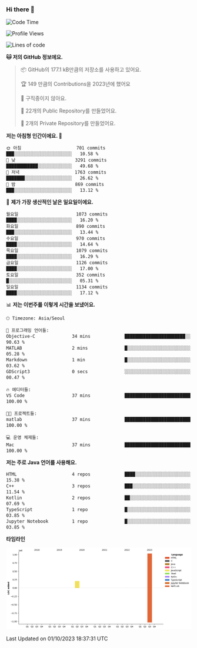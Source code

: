 ### Hi there 👋

<!--
**otm0937/otm0937** is a ✨ _special_ ✨ repository because its `README.md` (this file) appears on your GitHub profile.

Here are some ideas to get you started:

- 🔭 I’m currently working on ...
- 🌱 I’m currently learning ...
- 👯 I’m looking to collaborate on ...
- 🤔 I’m looking for help with ...
- 💬 Ask me about ...
- 📫 How to reach me: ...
- 😄 Pronouns: ...
- ⚡ Fun fact: ...
-->

  <!--START_SECTION:waka-->
![Code Time](http://img.shields.io/badge/Code%20Time-1%2C004%20hrs%2020%20mins-blue)

![Profile Views](http://img.shields.io/badge/Profile%20Views-0-blue)

![Lines of code](https://img.shields.io/badge/%EC%A0%80%EB%8A%94%20%EC%97%AC%ED%83%9C%EA%B9%8C%EC%A7%80%20-124.4%20million%20%EC%A4%84%EC%9D%98%20%EC%BD%94%EB%93%9C%EB%A5%BC%20%EC%9E%91%EC%84%B1%ED%96%88%EC%96%B4%EC%9A%94.-blue)

**🐱 저의 GitHub 정보에요.** 

> 📦 GitHub의 177.1 kB만큼의 저장소를 사용하고 있어요. 
 > 
> 🏆 149 만큼의 Contributions을 2023년에 했어요
 > 
> 🚫 구직중이지 않아요.
 > 
> 📜 22개의 Public Repository를 만들었어요. 
 > 
> 🔑 2개의 Private Repository를 만들었어요. 
 > 
**저는 아침형 인간이에요. 🐤** 

```text
🌞 아침                     701 commits         ███░░░░░░░░░░░░░░░░░░░░░░   10.58 % 
🌆 낮　                     3291 commits        ████████████░░░░░░░░░░░░░   49.68 % 
🌃 저녁                     1763 commits        ███████░░░░░░░░░░░░░░░░░░   26.62 % 
🌙 밤　                     869 commits         ███░░░░░░░░░░░░░░░░░░░░░░   13.12 % 
```
📅 **제가 가장 생산적인 날은 일요일이에요.** 

```text
월요일                      1073 commits        ████░░░░░░░░░░░░░░░░░░░░░   16.20 % 
화요일                      890 commits         ███░░░░░░░░░░░░░░░░░░░░░░   13.44 % 
수요일                      970 commits         ████░░░░░░░░░░░░░░░░░░░░░   14.64 % 
목요일                      1079 commits        ████░░░░░░░░░░░░░░░░░░░░░   16.29 % 
금요일                      1126 commits        ████░░░░░░░░░░░░░░░░░░░░░   17.00 % 
토요일                      352 commits         █░░░░░░░░░░░░░░░░░░░░░░░░   05.31 % 
일요일                      1134 commits        ████░░░░░░░░░░░░░░░░░░░░░   17.12 % 
```


📊 **저는 이번주를 이렇게 시간을 보냈어요.** 

```text
🕑︎ Timezone: Asia/Seoul

💬 프로그래밍 언어들: 
Objective-C              34 mins             ███████████████████████░░   90.63 % 
MATLAB                   2 mins              █░░░░░░░░░░░░░░░░░░░░░░░░   05.28 % 
Markdown                 1 min               █░░░░░░░░░░░░░░░░░░░░░░░░   03.62 % 
GDScript3                0 secs              ░░░░░░░░░░░░░░░░░░░░░░░░░   00.47 % 

🔥 에디터들: 
VS Code                  37 mins             █████████████████████████   100.00 % 

🐱‍💻 프로젝트들: 
matlab                   37 mins             █████████████████████████   100.00 % 

💻 운영 체제들: 
Mac                      37 mins             █████████████████████████   100.00 % 
```

**저는 주로 Java 언어를 사용해요.** 

```text
HTML                     4 repos             ████░░░░░░░░░░░░░░░░░░░░░   15.38 % 
C++                      3 repos             ███░░░░░░░░░░░░░░░░░░░░░░   11.54 % 
Kotlin                   2 repos             ██░░░░░░░░░░░░░░░░░░░░░░░   07.69 % 
TypeScript               1 repo              █░░░░░░░░░░░░░░░░░░░░░░░░   03.85 % 
Jupyter Notebook         1 repo              █░░░░░░░░░░░░░░░░░░░░░░░░   03.85 % 
```



**타임라인**

![Lines of Code chart](https://raw.githubusercontent.com/otm0937/otm0937/main/assets/bar_graph.png)


 Last Updated on 01/10/2023 18:37:31 UTC
<!--END_SECTION:waka-->
